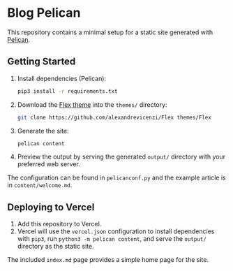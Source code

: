 # Blog Pelican

This repository contains a minimal setup for a static site generated with [Pelican](https://getpelican.com/).

## Getting Started

1. Install dependencies (Pelican):
   ```bash
   pip3 install -r requirements.txt
   ```
2. Download the [Flex theme](https://github.com/alexandrevicenzi/Flex) into the `themes/` directory:
   ```bash
   git clone https://github.com/alexandrevicenzi/Flex themes/Flex
   ```
3. Generate the site:
   ```bash
   pelican content
   ```
4. Preview the output by serving the generated `output/` directory with your preferred web server.

The configuration can be found in `pelicanconf.py` and the example article is in `content/welcome.md`.

## Deploying to Vercel

1. Add this repository to Vercel.
2. Vercel will use the `vercel.json` configuration to install dependencies with `pip3`, run `python3 -m pelican content`, and serve the `output/` directory as the static site.

The included `index.md` page provides a simple home page for the site.

